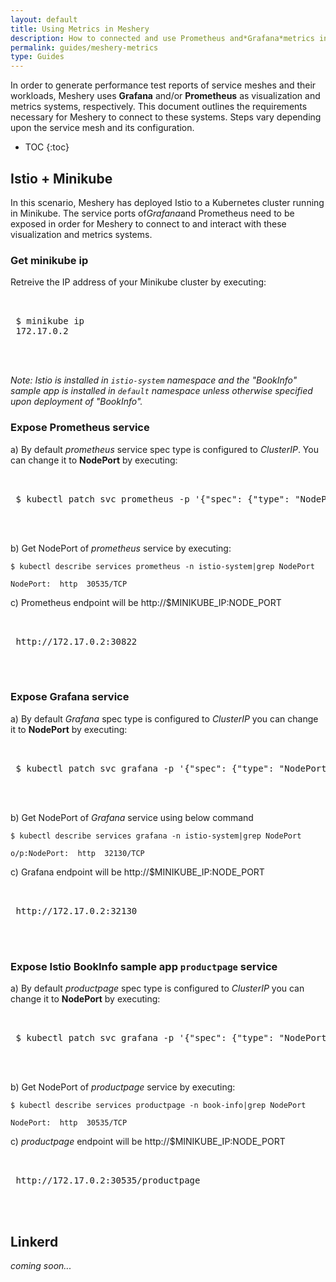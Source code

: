 ```yaml
---
layout: default
title: Using Metrics in Meshery
description: How to connected and use Prometheus and*Grafana*metrics in Meshery
permalink: guides/meshery-metrics
type: Guides
---
```


In order to generate performance test reports of service meshes and their workloads, Meshery uses **Grafana** and/or **Prometheus** as visualization and metrics systems, respectively. This document outlines the requirements necessary for Meshery to connect to these systems. Steps vary depending upon the service mesh and its configuration.

* TOC
{:toc}


## Istio + Minikube

In this scenario, Meshery has deployed Istio to a Kubernetes cluster running in Minikube. The service ports of*Grafana*and Prometheus need to be exposed in order for Meshery to connect to and interact with these visualization and metrics systems.

### Get minikube ip

Retreive the IP address of your Minikube cluster by executing:
    
 <pre class="codeblock-pre">
 <div class="codeblock"><div class="clipboardjs">       
 $ minikube ip
 172.17.0.2
 </div></div>
 </pre>

<i>Note: Istio is installed in `istio-system` namespace and the "BookInfo" sample app is installed in `default` namespace unless otherwise specified upon deployment of "BookInfo".
</i>

### Expose Prometheus service

a) By default  *prometheus* service spec type is configured to *ClusterIP*. You can change it to **NodePort** by executing:

 <pre class="codeblock-pre">
 <div class="codeblock"><div class="clipboardjs">
 $ kubectl patch svc prometheus -p '{"spec": {"type": "NodePort"}}' -n istio-system
 </div></div>
 </pre>

b) Get NodePort of *prometheus* service by executing:

```
$ kubectl describe services prometheus -n istio-system|grep NodePort

NodePort:  http  30535/TCP
```

c) Prometheus endpoint will be http://$MINIKUBE_IP:NODE_PORT

 <pre class="codeblock-pre">
 <div class="codeblock"><div class="clipboardjs">
 http://172.17.0.2:30822
 </div></div>
 </pre>

### Expose Grafana service

a) By default  *Grafana*  spec type is configured to *ClusterIP*  you can change it to **NodePort** by executing:

 <pre class="codeblock-pre">
 <div class="codeblock"><div class="clipboardjs">
 $ kubectl patch svc grafana -p '{"spec": {"type": "NodePort"}}' -n istio-system
 </div></div>
 </pre>

b) Get NodePort of *Grafana* service using below command

```
$ kubectl describe services grafana -n istio-system|grep NodePort

o/p:NodePort:  http  32130/TCP
```

c) Grafana endpoint will be http://$MINIKUBE_IP:NODE_PORT

 <pre class="codeblock-pre">
 <div class="codeblock"><div class="clipboardjs">
 http://172.17.0.2:32130
 </div></div>
 </pre>

### Expose Istio BookInfo sample app `productpage` service

a) By default *productpage*  spec type is configured to *ClusterIP*  you can change it to **NodePort** by executing:

 <pre class="codeblock-pre">
 <div class="codeblock"><div class="clipboardjs">
 $ kubectl patch svc grafana -p '{"spec": {"type": "NodePort"}}' -n book-info
 </div></div>
 </pre>

b) Get NodePort of *productpage* service by executing:

```
$ kubectl describe services productpage -n book-info|grep NodePort

NodePort:  http  30535/TCP
```

c) *productpage* endpoint will be http://$MINIKUBE_IP:NODE_PORT

 <pre class="codeblock-pre">
 <div class="codeblock"><div class="clipboardjs">
 http://172.17.0.2:30535/productpage
 </div></div>
 </pre>

## Linkerd

_coming soon..._
